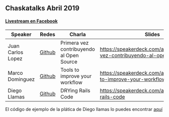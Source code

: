 Chaskatalks Abril 2019
---

#### **[Livestream en Facebook](https://www.facebook.com/agscode/videos/2079033815535147/UzpfSTE5NjkyMDE5NzczNjEyMTo0NTAwOTgxOTI0MTgzMTk/)**

|   Speaker   | Redes | Charla | Slides |
|-------------|--------|--------|-------|
| Juan Carlos Lopez | [Github](https://github.com/jclopezdev) |  Primera vez contribuyendo al Open Source | https://speakerdeck.com/agscode/primera-vez-contribuyendo-al-open-source |
| Marco Dominguez | [Github](https://github.com/MDOR) | Tools to improve your workflow | https://speakerdeck.com/agscode/tools-to-improve-your-workflow |
| Diego Llamas    | [Github](https://github.com/diegollams) | DRYing Rails Code | https://speakerdeck.com/agscode/drying-rails-code |

El código de ejemplo de la plática de Diego llamas lo puedes encontrar [aquí](DRY)
